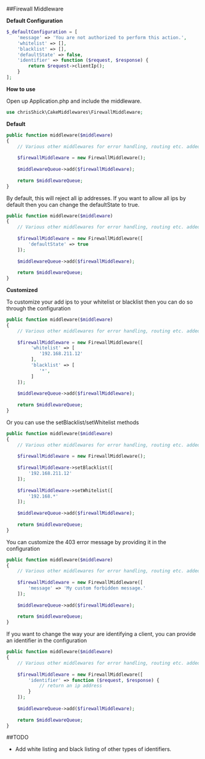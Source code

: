 ##Firewall Middleware

**Default Configuration**

```php
$_defaultConfiguration = [
    'message' => 'You are not authorized to perform this action.',
    'whitelist' => [],
    'blacklist' => [],
    'defaultState' => false,
    'identifier' => function ($request, $response) {
        return $request->clientIp();
    }
];
```

**How to use**

Open up Application.php and include the middleware.

```php
use chrisShick\CakeMiddlewares\FirewallMiddleware;
```

**Default**

```php
public function middleware($middleware)
{
    // Various other middlewares for error handling, routing etc. added here.
     
    $firewallMiddleware = new FirewallMiddleware();
    
    $middlewareQueue->add($firewallMiddleware);
    
    return $middlewareQueue;
}
```
By default, this will reject all ip addresses. 
If you want to allow all ips by default then you can change the defaultState to true.

```php
public function middleware($middleware)
{
    // Various other middlewares for error handling, routing etc. added here.
     
    $firewallMiddleware = new FirewallMiddleware([
        'defaultState' => true
    ]);
    
    $middlewareQueue->add($firewallMiddleware);
    
    return $middlewareQueue;
}
```

**Customized**

To customize your add ips to your whitelist or blacklist 
then you can do so through the configuration

```php
public function middleware($middleware)
{
    // Various other middlewares for error handling, routing etc. added here.
     
    $firewallMiddleware = new FirewallMiddleware([
         'whitelist' => [
            '192.168.211.12'
         ],
         'blacklist' => [
            '*',
         ]
    ]);
    
    $middlewareQueue->add($firewallMiddleware);
    
    return $middlewareQueue;
}
```

Or you can use the setBlacklist/setWhitelist methods
```php
public function middleware($middleware)
{
    // Various other middlewares for error handling, routing etc. added here.
     
    $firewallMiddleware = new FirewallMiddleware();
    
    $firewallMiddleware->setBlacklist([
        '192.168.211.12'
    ]);
    
    $firewallMiddleware->setWhitelist([
        '192.168.*'
    ]);
    
    $middlewareQueue->add($firewallMiddleware);
    
    return $middlewareQueue;
}
```

You can customize the 403 error message by providing it in the configuration

```php
public function middleware($middleware)
{
    // Various other middlewares for error handling, routing etc. added here.
     
    $firewallMiddleware = new FirewallMiddleware([
        'message' => 'My custom forbidden message.'
    ]);
    
    $middlewareQueue->add($firewallMiddleware);
    
    return $middlewareQueue;
}
```

If you want to change the way your are identifying a client, 
you can provide an identifier in the configuration

```php
public function middleware($middleware)
{
    // Various other middlewares for error handling, routing etc. added here.
     
    $firewallMiddleware = new FirewallMiddleware([
        'identifier' => function ($request, $response) {
            // return an ip address 
        }
    ]);
    
    $middlewareQueue->add($firewallMiddleware);
    
    return $middlewareQueue;
}
```

##TODO
- Add white listing and black listing of other types of identifiers.